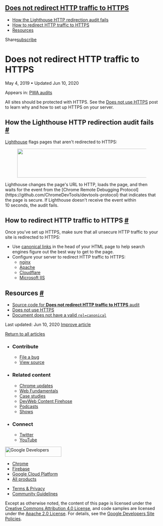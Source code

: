 





<a href="#does-not-redirect-http-traffic-to-https" class="w-toc__header--link">Does not redirect HTTP traffic to HTTPS</a>
--------------------------------------------------------------------------------------------------------------------------

-   [How the Lighthouse HTTP redirection audit fails](#how-the-lighthouse-http-redirection-audit-fails)
-   [How to redirect HTTP traffic to HTTPS](#how-to-redirect-http-traffic-to-https)
-   [Resources](#resources)

Share<a href="/newsletter/" class="gc-analytics-event w-actions__fab w-actions__fab--subscribe"><span>subscribe</span></a>

Does not redirect HTTP traffic to HTTPS
=======================================

May 4, 2019 <span class="w-author__separator">•</span> Updated Jun 10, 2020

<span class="w-post-signpost__title">Appears in:</span> <a href="/lighthouse-pwa" class="w-post-signpost__link">PWA audits</a>

All sites should be protected with HTTPS. See the [Does not use HTTPS](/is-on-https) post to learn why and how to set up HTTPS on your server.

How the Lighthouse HTTP redirection audit fails <a href="#how-the-lighthouse-http-redirection-audit-fails" class="w-headline-link">#</a>
----------------------------------------------------------------------------------------------------------------------------------------

[Lighthouse](https://developers.google.com/web/tools/lighthouse/) flags pages that aren't redirected to HTTPS:

<figure><img src="https://web-dev.imgix.net/image/tcFciHGuF3MxnTr1y5ue01OGLBn2/BcRkqleQD9k31nfWZy2z.png?auto=format" class="w-screenshot" sizes="(min-width: 800px) 800px, calc(100vw - 48px)" srcset="https://web-dev.imgix.net/image/tcFciHGuF3MxnTr1y5ue01OGLBn2/BcRkqleQD9k31nfWZy2z.png?auto=format&amp;w=200 200w, https://web-dev.imgix.net/image/tcFciHGuF3MxnTr1y5ue01OGLBn2/BcRkqleQD9k31nfWZy2z.png?auto=format&amp;w=228 228w, https://web-dev.imgix.net/image/tcFciHGuF3MxnTr1y5ue01OGLBn2/BcRkqleQD9k31nfWZy2z.png?auto=format&amp;w=260 260w, https://web-dev.imgix.net/image/tcFciHGuF3MxnTr1y5ue01OGLBn2/BcRkqleQD9k31nfWZy2z.png?auto=format&amp;w=296 296w, https://web-dev.imgix.net/image/tcFciHGuF3MxnTr1y5ue01OGLBn2/BcRkqleQD9k31nfWZy2z.png?auto=format&amp;w=338 338w, https://web-dev.imgix.net/image/tcFciHGuF3MxnTr1y5ue01OGLBn2/BcRkqleQD9k31nfWZy2z.png?auto=format&amp;w=385 385w, https://web-dev.imgix.net/image/tcFciHGuF3MxnTr1y5ue01OGLBn2/BcRkqleQD9k31nfWZy2z.png?auto=format&amp;w=439 439w, https://web-dev.imgix.net/image/tcFciHGuF3MxnTr1y5ue01OGLBn2/BcRkqleQD9k31nfWZy2z.png?auto=format&amp;w=500 500w, https://web-dev.imgix.net/image/tcFciHGuF3MxnTr1y5ue01OGLBn2/BcRkqleQD9k31nfWZy2z.png?auto=format&amp;w=571 571w, https://web-dev.imgix.net/image/tcFciHGuF3MxnTr1y5ue01OGLBn2/BcRkqleQD9k31nfWZy2z.png?auto=format&amp;w=650 650w, https://web-dev.imgix.net/image/tcFciHGuF3MxnTr1y5ue01OGLBn2/BcRkqleQD9k31nfWZy2z.png?auto=format&amp;w=741 741w, https://web-dev.imgix.net/image/tcFciHGuF3MxnTr1y5ue01OGLBn2/BcRkqleQD9k31nfWZy2z.png?auto=format&amp;w=845 845w, https://web-dev.imgix.net/image/tcFciHGuF3MxnTr1y5ue01OGLBn2/BcRkqleQD9k31nfWZy2z.png?auto=format&amp;w=964 964w, https://web-dev.imgix.net/image/tcFciHGuF3MxnTr1y5ue01OGLBn2/BcRkqleQD9k31nfWZy2z.png?auto=format&amp;w=1098 1098w, https://web-dev.imgix.net/image/tcFciHGuF3MxnTr1y5ue01OGLBn2/BcRkqleQD9k31nfWZy2z.png?auto=format&amp;w=1252 1252w, https://web-dev.imgix.net/image/tcFciHGuF3MxnTr1y5ue01OGLBn2/BcRkqleQD9k31nfWZy2z.png?auto=format&amp;w=1428 1428w, https://web-dev.imgix.net/image/tcFciHGuF3MxnTr1y5ue01OGLBn2/BcRkqleQD9k31nfWZy2z.png?auto=format&amp;w=1600 1600w" width="800" height="95" /></figure>Lighthouse changes the page's URL to HTTP, loads the page, and then waits for the event from the [Chrome Remote Debugging Protocol](https://github.com/ChromeDevTools/devtools-protocol) that indicates that the page is secure. If Lighthouse doesn't receive the event within 10 seconds, the audit fails.

How to redirect HTTP traffic to HTTPS <a href="#how-to-redirect-http-traffic-to-https" class="w-headline-link">#</a>
--------------------------------------------------------------------------------------------------------------------

Once you've set up HTTPS, make sure that all unsecure HTTP traffic to your site is redirected to HTTPS:

-   Use [canonical links](/canonical) in the head of your HTML page to help search engines figure out the best way to get to the page.
-   Configure your server to redirect HTTP traffic to HTTPS:
    -   [nginx](https://serverfault.com/questions/67316)
    -   [Apache](https://stackoverflow.com/questions/16200501)
    -   [Cloudflare](https://www.cloudflare.com/website-optimization/automatic-https-rewrite/)
    -   [Microsoft IIS](https://serverfault.com/q/893315)

Resources <a href="#resources" class="w-headline-link">#</a>
------------------------------------------------------------

-   [Source code for **Does not redirect HTTP traffic to HTTPS** audit](https://github.com/GoogleChrome/lighthouse/blob/master/lighthouse-core/audits/redirects-http.js)
-   [Does not use HTTPS](/is-on-https)
-   [Document does not have a valid `rel=canonical`](/canonical)

<span class="w-mr--sm">Last updated: Jun 10, 2020 </span>[Improve article](https://github.com/GoogleChrome/web.dev/blob/master/src/site/content/en/lighthouse-pwa/redirects-http/index.md)

<a href="/lighthouse-pwa" class="gc-analytics-event w-article-navigation__link w-article-navigation__link--back w-article-navigation__link--single">Return to all articles</a>

-   ### Contribute

    -   <a href="https://github.com/GoogleChrome/web.dev/issues/new?assignees=&amp;labels=bug&amp;template=bug_report.md&amp;title=" class="w-footer__linkbox-link">File a bug</a>
    -   <a href="https://github.com/googlechrome/web.dev" class="w-footer__linkbox-link">View source</a>

-   ### Related content

    -   <a href="https://blog.chromium.org/" class="w-footer__linkbox-link">Chrome updates</a>
    -   <a href="https://developers.google.com/web/" class="w-footer__linkbox-link">Web Fundamentals</a>
    -   <a href="https://developers.google.com/web/showcase/" class="w-footer__linkbox-link">Case studies</a>
    -   <a href="https://devwebfeed.appspot.com/" class="w-footer__linkbox-link">DevWeb Content Firehose</a>
    -   <a href="/podcasts/" class="w-footer__linkbox-link">Podcasts</a>
    -   <a href="/shows/" class="w-footer__linkbox-link">Shows</a>

-   ### Connect

    -   <a href="https://www.twitter.com/ChromiumDev" class="w-footer__linkbox-link">Twitter</a>
    -   <a href="https://www.youtube.com/user/ChromeDevelopers" class="w-footer__linkbox-link">YouTube</a>

<a href="https://developers.google.com/" class="w-footer__utility-logo-link"><img src="/images/lockup-color.png" alt="Google Developers" class="w-footer__utility-logo" width="185" height="33" /></a>

-   <a href="https://developer.chrome.com/" class="w-footer__utility-link">Chrome</a>
-   <a href="https://firebase.google.com/" class="w-footer__utility-link">Firebase</a>
-   <a href="https://cloud.google.com/" class="w-footer__utility-link">Google Cloud Platform</a>
-   <a href="https://developers.google.com/products" class="w-footer__utility-link">All products</a>

<!-- -->

-   <a href="https://policies.google.com/" class="w-footer__utility-link">Terms &amp; Privacy</a>
-   <a href="/community-guidelines/" class="w-footer__utility-link">Community Guidelines</a>

Except as otherwise noted, the content of this page is licensed under the [Creative Commons Attribution 4.0 License](https://creativecommons.org/licenses/by/4.0/), and code samples are licensed under the [Apache 2.0 License](https://www.apache.org/licenses/LICENSE-2.0). For details, see the [Google Developers Site Policies](https://developers.google.com/terms/site-policies).
